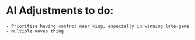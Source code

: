 # Al Adjustments to do:
    - Prioritize having control near king, especially in winning late-game
    - Multiple moves thing